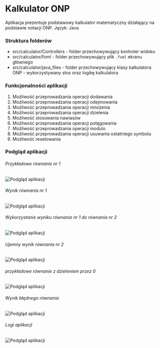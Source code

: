 # Kalkulator ONP

Aplikacja prezentuje podstawowy kalkulator matematyczny działający na podstawie notacji ONP.
Język: Java

### Struktura folderów

* src/calculator/Controllers - folder przechowywujący kontroler widoku
* src/calculator/fxml - folder przechowywujący plik `.fxml` ekranu głównego
* src/calculator/java_files - folder przechowywujący klasy kalkulatora ONP - wykorzystywany stos oraz logikę kalkulatora

### Funkcjonalności aplikacji

1) Możliwość przeprowadzania operacji dodawania
2) Możliwość przeprowadzania operacji odejmowania
3) Możliwość przeprowadzania operacji mnożenia
4) Możliwość przeprowadzania operacji dzielenia
5) Możliwość stosowania nawiasów
6) Możliwość przeprowadzania operacji potęgowania
7) Możliwość przeprowadzania operacji modulo
8) Możliwość przeprowadzania operacji usuwania ostatniego symbolu
9) Możliwość resetowania

### Podgląd aplikacji
###### Przykładowe równanie nr 1
![Podgląd aplikacji](https://github.com/Happis255/JavaFX_ONP_Calculator/blob/master/pictures/1.JPG)

###### Wynik równania nr 1
![Podgląd aplikacji](https://github.com/Happis255/JavaFX_ONP_Calculator/blob/master/pictures/2.JPG)

###### Wykorzystanie wyniku równania nr 1 do równania nr 2
![Podgląd aplikacji](https://github.com/Happis255/JavaFX_ONP_Calculator/blob/master/pictures/3.JPG)

###### Ujemny wynik równania nr 2
![Podgląd aplikacji](https://github.com/Happis255/JavaFX_ONP_Calculator/blob/master/pictures/4.JPG)

###### przykładowe równanie z dzieleniem przez 0
![Podgląd aplikacji](https://github.com/Happis255/JavaFX_ONP_Calculator/blob/master/pictures/5.JPG)

###### Wynik błędnego równania
![Podgląd aplikacji](https://github.com/Happis255/JavaFX_ONP_Calculator/blob/master/pictures/6.JPG)

###### Logi aplikacji
![Podgląd aplikacji](https://github.com/Happis255/JavaFX_ONP_Calculator/blob/master/pictures/7.JPG)
